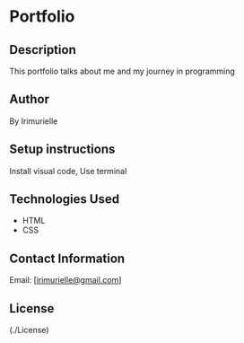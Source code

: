 # Portfolio
## Description
This portfolio talks about me and my journey in programming
## Author
By Irimurielle
## Setup instructions
Install visual code,
Use terminal
## Technologies Used
* HTML
* CSS
## Contact Information 
Email: [irimurielle@gmail.com]
## License
(./License)
